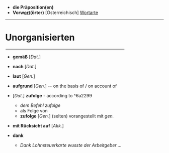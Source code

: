 - **die Präposition(en)**
- <b>Vorw<ins>ort</ins>(örter)</b> \[Österreichisch\]
[Wortarte](https://de.wiktionary.org/wiki/Hilfe:Wortart)

---
# Unorganisierten
<hr width="75%" align="right" style="border: 1px solid white">

- **gemäß** \[*Dat.*\]
- **nach** \[*Dat.*\]
- **laut** \[*Gen.*\]
- **aufgrund** \[*Gen.*\] -- on the basis of / on account of
- \[*Dat.*\] **zufolge** - according to ^6a2299
	- *dem Befehl zufolge*
    - als Folge von
    - **zufolge** \[*Gen.*\] (selten) vorangestellt mit *gen.*
 - **mit Rücksicht auf** \[*Akk.*\]

- **dank**
	- *Dank Lohnsteuerkarte wusste der Arbeitgeber ...*